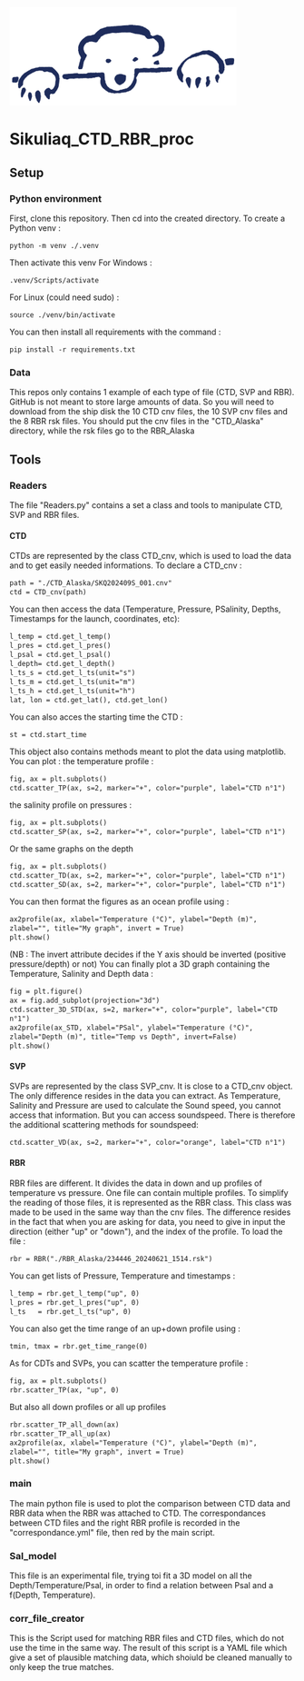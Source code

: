 <img src="https://github.com/GITHORU/Sikuliaq_CTD_RBR_proc/blob/main/logo/logo_blue.png" width="400"></img>
# Sikuliaq_CTD_RBR_proc 
## Setup
### Python environment
First, clone this repository. Then cd into the created directory. To create a Python venv :
```
python -m venv ./.venv
```
Then activate this venv
For Windows :
```
.venv/Scripts/activate
```
For Linux (could need sudo) :
```
source ./venv/bin/activate
```
You can then install all requirements with the command :
```
pip install -r requirements.txt
```
### Data
This repos only contains 1 example of each type of file (CTD, SVP and RBR). GitHub is not meant to store large amounts of data. So you will need to download from the ship disk the 10 CTD cnv files, the 10 SVP cnv files and the 8 RBR rsk files.
You should put the cnv files in the "CTD_Alaska" directory, while the rsk files go to the RBR_Alaska
## Tools
### Readers
The file "Readers.py" contains a set a class and tools to manipulate CTD, SVP and RBR files.
#### CTD
CTDs are represented by the class CTD_cnv, which is used to load the data and to get easily needed informations.
To declare a CTD_cnv :
```
path = "./CTD_Alaska/SKQ202409S_001.cnv"
ctd = CTD_cnv(path)
```
You can then access the data (Temperature, Pressure, PSalinity, Depths, Timestamps for the launch, coordinates, etc): 
```
l_temp = ctd.get_l_temp()
l_pres = ctd.get_l_pres()
l_psal = ctd.get_l_psal()
l_depth= ctd.get_l_depth()
l_ts_s = ctd.get_l_ts(unit="s")
l_ts_m = ctd.get_l_ts(unit="m")
l_ts_h = ctd.get_l_ts(unit="h")
lat, lon = ctd.get_lat(), ctd.get_lon()
```
You can also acces the starting time the CTD :
```
st = ctd.start_time
```
This object also contains methods meant to plot the data using matplotlib. You can plot :
the temperature profile :
```
fig, ax = plt.subplots()
ctd.scatter_TP(ax, s=2, marker="+", color="purple", label="CTD n°1")
```
the salinity profile on pressures :
```
fig, ax = plt.subplots()
ctd.scatter_SP(ax, s=2, marker="+", color="purple", label="CTD n°1")
```
Or the same graphs on the depth
```
fig, ax = plt.subplots()
ctd.scatter_TD(ax, s=2, marker="+", color="purple", label="CTD n°1")
ctd.scatter_SD(ax, s=2, marker="+", color="purple", label="CTD n°1")
```
You can then format the figures as an ocean profile using :
```
ax2profile(ax, xlabel="Temperature (°C)", ylabel="Depth (m)", zlabel="", title="My graph", invert = True)
plt.show()
```
(NB : The invert attribute decides if the Y axis should be inverted (positive pressure/depth) or not)
You can finally plot a 3D graph containing the Temperature, Salinity and Depth data :
```
fig = plt.figure()
ax = fig.add_subplot(projection="3d")
ctd.scatter_3D_STD(ax, s=2, marker="+", color="purple", label="CTD n°1")
ax2profile(ax_STD, xlabel="PSal", ylabel="Temperature (°C)", zlabel="Depth (m)", title="Temp vs Depth", invert=False)
plt.show()
```
#### SVP
SVPs are represented by the class SVP_cnv. It is close to a CTD_cnv object. The only difference resides in the data you can extract. As Temperature, Salinity and Pressure are used to calculate the Sound speed, you cannot access that information. But you can access soundspeed. There is therefore the additional scattering methods for soundspeed:
```
ctd.scatter_VD(ax, s=2, marker="+", color="orange", label="CTD n°1")
```
#### RBR
RBR files are different. It divides the data in down and up profiles of temperature vs pressure. One file can contain multiple profiles. To simplify the reading of those files, it is represented as the RBR class. This class was made to be used in the same way than the cnv files. The difference resides in the fact that when you are asking for data, you need to give in input the direction (either "up" or "down"), and the index of the profile.
To load the file :
```
rbr = RBR("./RBR_Alaska/234446_20240621_1514.rsk")
```
You can get lists of Pressure, Temperature and timestamps :
```
l_temp = rbr.get_l_temp("up", 0)
l_pres = rbr.get_l_pres("up", 0)
l_ts   = rbr.get_l_ts("up", 0)
```
You can also get the time range of an up+down profile using :
```
tmin, tmax = rbr.get_time_range(0)
```
As for CDTs and SVPs, you can scatter the temperature profile :
```
fig, ax = plt.subplots()
rbr.scatter_TP(ax, "up", 0)
```
But also all down profiles or all up profiles
```
rbr.scatter_TP_all_down(ax)
rbr.scatter_TP_all_up(ax)
ax2profile(ax, xlabel="Temperature (°C)", ylabel="Depth (m)", zlabel="", title="My graph", invert = True)
plt.show()
```
### main
The main python file is used to plot the comparison between CTD data and RBR data when the RBR was attached to CTD. The correspondances between CTD files and the right RBR profile is recorded in the "correspondance.yml" file, then red by the main script.
### Sal_model
This file is an experimental file, trying toi fit a 3D model on all the Depth/Temperature/Psal, in order to find a relation between Psal and a f(Depth, Temperature).
### corr_file_creator
This is the Script used for matching RBR files and CTD files, which do not use the time in the same way. The result of this script is a YAML file which give a set of plausible matching data, which shoiuld be cleaned manually to only keep the true matches.
